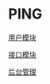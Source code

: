 # PING

[用户模块](./ping-user-spring-boot-starter/README.md)

[接口模块](./ping-rest-spring-boot-starter/README.md)

[后台管理](./ping-admin-app/README.md)

